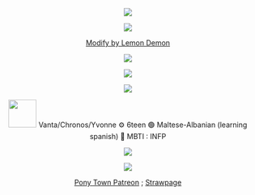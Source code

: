 <p align="center"> <img src=https://64.media.tumblr.com/70891a17f64966954e96bbefa833f32d/81bdf654311aa928-90/s1280x1920/9b61c8bef61d92149255ca5ceeea06890af19267.gifv> </p>
<p align="center">  <img src="https://readme-typing-svg.demolab.com/?lines=Howie+thought+brass+was+the+height+of+style;Now+he's+got+something+of+a+steampunk+smile;And+it's+all+right,+it's+alright,+it's+alright;Sally+got+a+dagger+hung+from+her+septum;O'Malley+cut+his+ears+off,+but+wishes+that+he+kept+'em;And+it's+alright;It's+all+right+to+be+cool,+you+do+what+you+do,+what+you+do;Rooney+got+his+skull+exposed,+doggone+it;Soon+he's+gonna+get+scrimshaw+carved+on+it;And+it's+alright;It's+alright+to+be+cool,+it's+alright,+it's+alright;Do+what+you+want+with+you;Be+nonchalant+with+screws;Stuck+through+your+eyelids;You+new+wave+of+pirates;Modify,+modify+whatever;Modify,+modify+and+sever;Modify;May+nothing+get+rejected;May+nothing+get+infected;Mason+got+Frankenstein+stitches+installed;Adjacent+to+her+eyes+cause+she+wants+to+look+mauled;And+it's+alright,+it's+alright,+it's+alright;Johnny+stuck+20+gauge+nails+through+his+feet;Donnie+stuck+40+if+only+to+compete;And+it's+alright;It's+all+right+to+be+cool,+you+do+what+you+do,+what+you+do;Stan+tried+to+scarify+his+neck+with+a+rope;His+plan+kinda+failed,+but+it+would've+been+dope;And+it's+alright;It's+alright+to+be+cool,+it's+alright,+it's+alright;Do+what+you+want+with+you;Be+nonchalant+with+screws;Stuck+through+your+eyelids;You+new+wave+of+pirates;Modify,+modify+whatever;Modify,+modify+and+sever;Modify;May+nothing+get+rejected;May+nothing+get+infected;Modify,+modify+whatever;Modify,+modify+and+sever;Modify;May+nothing+get+rejected+(Knock+yourself+out);May+nothing+get+infected&font=Barrio&center=true&width=1080&height=50&color=00b24b&duration=4000&pause=1000"> </p>
<div align="center">
  
  [Modify by Lemon Demon](https://www.youtube.com/watch?v=uvxRD7mEfuU)

</div>
<p align="center"> <img src=https://komarev.com/ghpvc/?username=dr-vanta&color=green&abbreviated=true&style=flat-square&label=Vantacorp+Followers> </p>
<p align="center"> <img src=https://media1.tenor.com/m/reZ5uGUPClcAAAAC/loomian-legacy-pokemon-brick-bronze.gif> </p>
<p align="center"> <img src=https://64.media.tumblr.com/2e1f69cc40b1193b54d11a077fb2c660/9a1f65f2ca6bade2-42/s640x960/77183969469e8e6597643a44e1541424cb3ab939.gifv> </p>
<p align="center"> <img height=55 src=https://64.media.tumblr.com/69fc6de2360946d9877cccebd800cedb/7cb825736b0d2e48-d8/s400x600/e3fc83c89d6908dcd094fde6e66986a5cc1b8c09.pnj> 
    Vanta/Chronos/Yvonne ⚙️ 6teen 🟢 Maltese-Albanian (learning spanish) 🤖 MBTI : INFP 
</p>
<p align="center"> <img src=https://64.media.tumblr.com/2e1f69cc40b1193b54d11a077fb2c660/9a1f65f2ca6bade2-42/s640x960/77183969469e8e6597643a44e1541424cb3ab939.gifv> </p>
<p align="center"> <img src=https://64.media.tumblr.com/70891a17f64966954e96bbefa833f32d/81bdf654311aa928-90/s1280x1920/9b61c8bef61d92149255ca5ceeea06890af19267.gifv> </p>
<div align="center">

  [Pony Town Patreon](https://www.patreon.com/c/chronosrebirth/posts) ; [Strawpage](https://chronosrebirth-vantaandmafioso.straw.page/)

</div>


<!--
<p align="center"> 18/06/09 — 24/07/25 🕊️ </p>
--!>
